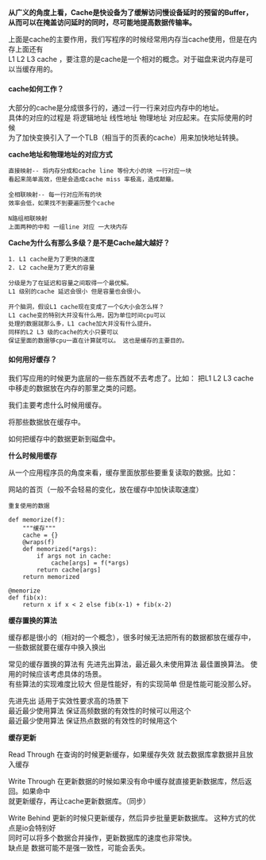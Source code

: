 **从广义的角度上看，Cache是快设备为了缓解访问慢设备延时的预留的Buffer，    
从而可以在掩盖访问延时的同时，尽可能地提高数据传输率。**    

上面是cache的主要作用，我们写程序的时候经常用内存当cache使用，但是在内存上面还有    
L1 L2 L3 cache ，要注意的是cache是一个相对的概念。对于磁盘来说内存是可以当缓存用的。    


#### cache如何工作？    

大部分的cache是分成很多行的，通过一行一行来对应内存中的地址。    
具体的对应的过程是 将逻辑地址 线性地址 物理地址 对应起来。在实际使用的时候    
为了加快变换引入了一个TLB（相当于的页表的cache）用来加快地址转换。    

**cache地址和物理地址的对应方式**   

    直接映射-- 将内存分成和cache line 等份大小的块 一行对应一块  
    看起来简单高效，但是会造成cache miss 率极高，造成颠簸。   
    
    全相联映射-- 每一行对应所有的块
    效率会低，如果找不到要遍历整个cache
    
    N路组相联映射
    上面两种的中和 一组line 对应 一大块内存
    
**Cache为什么有那么多级？是不是Cache越大越好？**
   
    1. L1 cache是为了更快的速度
    2. L2 cache是为了更大的容量
    
    分级是为了在延迟和容量之间取得一个最优解。
    L1 级别的cache 延迟会很小 但是容量也会很小。    
    
    开个脑洞，假设L1 cache现在变成了一个G大小会怎么样？
    L1 cache变的特别大并没有什么用，因为单位时间cpu可以   
    处理的数据就那么多，L1 cache加大并没有什么提升。
    同样的L2 L3 级的cache的大小只要可以
    保证里面的数据够cpu一直在计算就可以。 这也是缓存的主要目的。



#### 如何用好缓存？   

我们写应用的时候更为底层的一些东西就不去考虑了。比如： 把L1 L2 L3 cache中移走的数据放在内存的那里之类的问题。   
    


我们主要考虑什么时候用缓存。  
   
将那些数据放在缓存中。  

如何把缓存中的数据更新到磁盘中。  
   

**什么时候用缓存**   

从一个应用程序员的角度来看，缓存里面放那些要重复读取的数据。比如：   

网站的首页（一般不会轻易的变化，放在缓存中加快读取速度）  
     
    重复使用的数据
    
    def memorize(f):
        """缓存"""
        cache = {}
        @wraps(f)
        def memorized(*args):
            if args not in cache:
                cache[args] = f(*args)
            return cache[args]
        return memorized
    
    @memorize
    def fib(x):
        return x if x < 2 else fib(x-1) + fib(x-2)


**缓存置换的算法**   

缓存都是很小的（相对的一个概念），很多时候无法把所有的数据都放在缓存中，一些数据就要在缓存中换入换出   

常见的缓存置换的算法有 先进先出算法，最近最久未使用算法 最佳置换算法。 使用的时候应该考虑具体的场景。   
有些算法的实现难度比较大 但是性能好，有的实现简单 但是性能可能没那么好。   

先进先出 适用于实效性要求高的场景下    
最近最少使用算法 保证高频数据的有效性的时候可以用这个   
最近最少使用算法 保证热点数据的有效性的时候用这个


**缓存更新**     

Read Through 在查询的时候更新缓存，如果缓存失效 就去数据库拿数据并且放入缓存   

Write Through 在更新数据的时候如果没有命中缓存就直接更新数据库，然后返回。如果命中    
就更新缓存，再让cache更新数据库。（同步）    

Write Behind 更新的时候只更新缓存，然后异步批量更新数据库。 这种方式的优点是io会特别好    
同时可以将多个数据合并操作，更新数据库的速度也非常快。   
缺点是 数据可能不是强一致性，可能会丢失。    


   


    



   





















  


